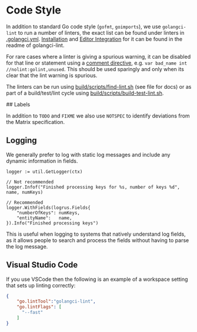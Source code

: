 # Code Style

In addition to standard Go code style (`gofmt`, `goimports`), we use `golangci-lint`
to run a number of linters, the exact list can be found under linters in [.golangci.yml](.golangci.yml).
[Installation](https://github.com/golangci/golangci-lint#install-golangci-lint) and [Editor
Integration](https://golangci-lint.run/usage/integrations/#editor-integration) for
it can be found in the readme of golangci-lint.

For rare cases where a linter is giving a spurious warning, it can be disabled
for that line or statement using a [comment
directive](https://golangci-lint.run/usage/false-positives/#nolint), e.g.  `var
bad_name int //nolint:golint,unused`. This should be used sparingly and only
when its clear that the lint warning is spurious.

The linters can be run using [build/scripts/find-lint.sh](/build/scripts/find-lint.sh)
(see file for docs) or as part of a build/test/lint cycle using
[build/scripts/build-test-lint.sh](/build/scripts/build-test-lint.sh).


## Labels

In addition to `TODO` and `FIXME` we also use `NOTSPEC` to identify deviations
from the Matrix specification.

## Logging

We generally prefer to log with static log messages and include any dynamic
information in fields.

```golang
logger := util.GetLogger(ctx)

// Not recommended
logger.Infof("Finished processing keys for %s, number of keys %d", name, numKeys)

// Recommended
logger.WithFields(logrus.Fields{
    "numberOfKeys": numKeys,
    "entityName":   name,
}).Info("Finished processing keys")
```

This is useful when logging to systems that natively understand log fields, as
it allows people to search and process the fields without having to parse the
log message.


## Visual Studio Code

If you use VSCode then the following is an example of a workspace setting that
sets up linting correctly:

```json
{
    "go.lintTool":"golangci-lint",
    "go.lintFlags": [
      "--fast"
    ]
}
```
